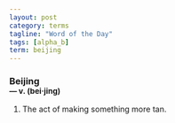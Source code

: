 ```yaml
---
layout: post
category: terms
tagline: "Word of the Day"
tags: [alpha_b]
term: beijing
---
```


<h3>Beijing<br/> <small>&mdash; v. (bei<span>&middot;</span>jing)</small></h3>
<p><ol><li>The act of making something more tan.</li>
</ol></p>
